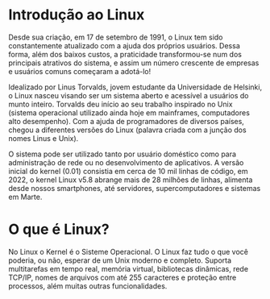 # Introdução ao Linux

Desde sua criação, em 17 de setembro de 1991, o Linux tem sido constantemente atualizado com a ajuda dos próprios usuários. Dessa forma, além dos baixos custos, a praticidade transformou-se num dos principais atrativos do sistema, e assim um número crescente de empresas e usuários comuns começaram a adotá-lo!

Idealizado por Linus Torvalds, jovem estudante da Universidade de Helsinki, o Linux nasceu visando ser um sistema aberto e acessível a usuários do munto inteiro. Torvalds deu início ao seu trabalho inspirado no Unix (sistema operacional utilizado ainda hoje em mainframes, computadores alto desempenho). Com a ajuda de programadores de diversos países, chegou a diferentes versões do Linux (palavra criada com a junção dos nomes Linus e Unix).

O sistema pode ser utilizado tanto por usuário doméstico como para administração de rede ou no desenvolvimento de aplicativos. A versão inicial do kernel (0.01) consistia em cerca de 10 mil linhas de código, em 2022, o kernel Linux v5.8 abrange mais de 28 milhões de linhas, alimenta desde nossos smartphones, até servidores, supercomputadores e sistemas em Marte.

# O que é Linux?

No Linux o Kernel é o Sisteme Operacional. O Linux faz tudo o que você poderia, ou não, esperar de um Unix moderno e completo. Suporta multitarefas em tempo real, memória virtual, bibliotecas dinâmicas, rede TCP/IP, nomes de arquivos com até 255 caracteres e proteção entre processos, além muitas outras funcionalidades.

